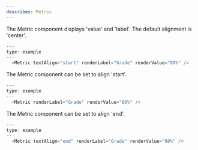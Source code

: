 ```yaml
---
describes: Metric
---
```


The Metric component displays 'value' and 'label'. The default alignment is 'center'.

```javascript
---
type: example
---
  <Metric textAlign="start" renderLabel="Grade" renderValue="80%" />
```

The Metric component can be set to align 'start'.

```javascript
---
type: example
---
  <Metric renderLabel="Grade" renderValue="80%" />
```

The Metric component can be set to align 'end'.

```javascript
---
type: example
---
  <Metric textAlign="end" renderLabel="Grade" renderValue="80%" />
```
